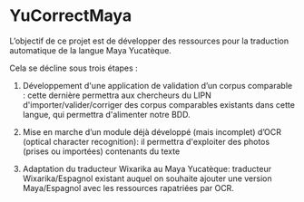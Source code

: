 # YuCorrectMaya

L’objectif de ce projet est de développer des ressources pour la traduction automatique de la langue Maya Yucatèque.

Cela se décline sous trois étapes :

1. Développement d'une application de validation d’un corpus comparable : cette dernière permettra aux chercheurs du LIPN d'importer/valider/corriger des corpus comparables existants dans cette langue, qui permettra d'alimenter notre BDD.

2. Mise en marche d’un module déjà développé (mais incomplet) d’OCR (optical character recognition): il permettra d'exploiter des photos (prises ou importées) contenants du texte

3. Adaptation du traducteur Wixarika au Maya Yucatèque: traducteur Wixarika/Espagnol existant auquel on souhaite ajouter une version Maya/Espagnol avec les ressources rapatriées par OCR.
